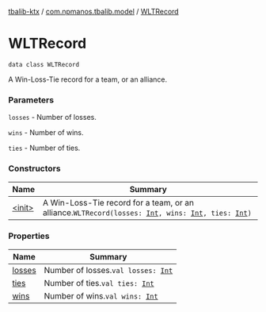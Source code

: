 [tbalib-ktx](../../index.md) / [com.npmanos.tbalib.model](../index.md) / [WLTRecord](./index.md)

# WLTRecord

`data class WLTRecord`

A Win-Loss-Tie record for a team, or an alliance.

### Parameters

`losses` - Number of losses.

`wins` - Number of wins.

`ties` - Number of ties.

### Constructors

| Name | Summary |
|---|---|
| [&lt;init&gt;](-init-.md) | A Win-Loss-Tie record for a team, or an alliance.`WLTRecord(losses: `[`Int`](https://kotlinlang.org/api/latest/jvm/stdlib/kotlin/-int/index.html)`, wins: `[`Int`](https://kotlinlang.org/api/latest/jvm/stdlib/kotlin/-int/index.html)`, ties: `[`Int`](https://kotlinlang.org/api/latest/jvm/stdlib/kotlin/-int/index.html)`)` |

### Properties

| Name | Summary |
|---|---|
| [losses](losses.md) | Number of losses.`val losses: `[`Int`](https://kotlinlang.org/api/latest/jvm/stdlib/kotlin/-int/index.html) |
| [ties](ties.md) | Number of ties.`val ties: `[`Int`](https://kotlinlang.org/api/latest/jvm/stdlib/kotlin/-int/index.html) |
| [wins](wins.md) | Number of wins.`val wins: `[`Int`](https://kotlinlang.org/api/latest/jvm/stdlib/kotlin/-int/index.html) |
